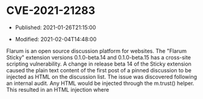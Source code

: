 # CVE-2021-21283

- Published: 2021-01-26T21:15:00

- Modified: 2021-02-04T14:48:00

Flarum is an open source discussion platform for websites. The "Flarum Sticky" extension versions 0.1.0-beta.14 and 0.1.0-beta.15 has a cross-site scripting vulnerability. A change in release beta 14 of the Sticky extension caused the plain text content of the first post of a pinned discussion to be injected as HTML on the discussion list. The issue was discovered following an internal audit. Any HTML would be injected through the m.trust() helper. This resulted in an HTML injection where <script> tags would not be executed. However it was possible to run javascript from other HTML attributes, enabling a cross-site scripting (XSS) attack to be performed. Since the exploit only happens with the first post of a pinned discussion, an attacker would need the ability to pin their own discussion, or be able to edit a discussion that was previously pinned. On forums where all pinned posts are authored by your staff, you can be relatively certain the vulnerability has not been exploited. Forums where some user-created discussions were pinned can look at the first post edit date to find whether the vulnerability might have been exploited. Because Flarum doesn't store the post content history, you cannot be certain if a malicious edit was reverted. The fix will be available in version v0.1.0-beta.16 with Flarum beta 16. The fix has already been back-ported to Flarum beta 15 as version v0.1.0-beta.15.1 of the Sticky extension. Forum administrators can disable the Sticky extension until they are able to apply the update. The vulnerability cannot be exploited while the extension is disabled.

### CVSS Score: **3.5**

| authentication | complexity | vector |
| --- | --- | --- |
| SINGLE | MEDIUM | NETWORK |

| confidentiality | integrity | availability |
| --- | --- | --- |
| NONE | PARTIAL | NONE |

## References

* https://discuss.flarum.org/d/26042-security-update-to-flarum-sticky-010-beta151)

* https://github.com/flarum/sticky/commit/7ebd30462bd405c4c0570b93a6d48710e6c3db19

* https://github.com/flarum/sticky/pull/24

* https://github.com/flarum/sticky/security/advisories/GHSA-h3gg-7wx2-cq3h

<details>
<summary>About this repository</summary> 

  This repository is part of the project [Live Hack CVE](https://github.com/Live-Hack-CVE). Main website can be found [www.live-hack.org](https://www.live-hack.org) 
  
  Made by [Sn0wAlice](https://github.com/Sn0wAlice) for the people that care about security and need to have a feed of the latest CVEs. Hope you enjoy it, don't forget to star the repo and follow me on [Twitter](https://twitter.com/Sn0wAlice) and [Github](https://github.com/Sn0wAlice). And that is my [personnal website](https://www.alice-snow.me/)

  - [Home Page](https://github.com/Live-Hack-CVE)
  - [Framework](https://github.com/Live-Hack-CVE/cve-framework)
  - [CVE database](https://github.com/Live-Hack-CVE/full_database)
  - [Changelog](https://github.com/Live-Hack-CVE/Changelog)
</details>

## Brut File

* [CVE-2021-21283.json](https://raw.githubusercontent.com/Live-Hack-CVE/full_database/main/cves/2021/CVE-2021-21283.json)

